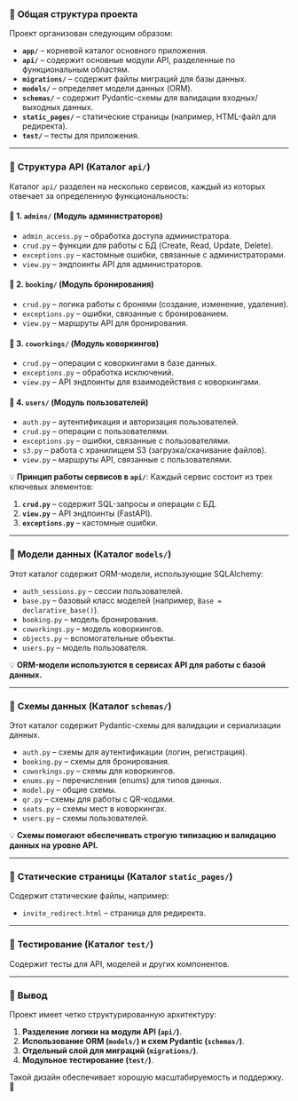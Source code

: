 

### 🔹 **Общая структура проекта**
Проект организован следующим образом:
- **`app/`** – корневой каталог основного приложения.
- **`api/`** – содержит основные модули API, разделенные по функциональным областям.
- **`migrations/`** – содержит файлы миграций для базы данных.
- **`models/`** – определяет модели данных (ORM).
- **`schemas/`** – содержит Pydantic-схемы для валидации входных/выходных данных.
- **`static_pages/`** – статические страницы (например, HTML-файл для редиректа).
- **`test/`** – тесты для приложения.

---

### 🔹 **Структура API (Каталог `api/`)**
Каталог `api/` разделен на несколько сервисов, каждый из которых отвечает за определенную функциональность:

#### 📌 **1. `admins/` (Модуль администраторов)**
- `admin_access.py` – обработка доступа администратора.
- `crud.py` – функции для работы с БД (Create, Read, Update, Delete).
- `exceptions.py` – кастомные ошибки, связанные с администраторами.
- `view.py` – эндпоинты API для администраторов.

#### 📌 **2. `booking/` (Модуль бронирования)**
- `crud.py` – логика работы с бронями (создание, изменение, удаление).
- `exceptions.py` – ошибки, связанные с бронированием.
- `view.py` – маршруты API для бронирования.

#### 📌 **3. `coworkings/` (Модуль коворкингов)**
- `crud.py` – операции с коворкингами в базе данных.
- `exceptions.py` – обработка исключений.
- `view.py` – API эндпоинты для взаимодействия с коворкингами.

#### 📌 **4. `users/` (Модуль пользователей)**
- `auth.py` – аутентификация и авторизация пользователей.
- `crud.py` – операции с пользователями.
- `exceptions.py` – ошибки, связанные с пользователями.
- `s3.py` – работа с хранилищем S3 (загрузка/скачивание файлов).
- `view.py` – маршруты API, связанные с пользователями.

💡 **Принцип работы сервисов в `api/`**:
Каждый сервис состоит из трех ключевых элементов:
1. **`crud.py`** – содержит SQL-запросы и операции с БД.
2. **`view.py`** – API эндпоинты (FastAPI).
3. **`exceptions.py`** – кастомные ошибки.

---

### 🔹 **Модели данных (Каталог `models/`)**
Этот каталог содержит ORM-модели, использующие SQLAlchemy:

- `auth_sessions.py` – сессии пользователей.
- `base.py` – базовый класс моделей (например, `Base = declarative_base()`).
- `booking.py` – модель бронирования.
- `coworkings.py` – модель коворкингов.
- `objects.py` – вспомогательные объекты.
- `users.py` – модель пользователя.

💡 **ORM-модели используются в сервисах API для работы с базой данных.**

---

### 🔹 **Схемы данных (Каталог `schemas/`)**
Этот каталог содержит Pydantic-схемы для валидации и сериализации данных.

- `auth.py` – схемы для аутентификации (логин, регистрация).
- `booking.py` – схемы для бронирования.
- `coworkings.py` – схемы для коворкингов.
- `enums.py` – перечисления (enums) для типов данных.
- `model.py` – общие схемы.
- `qr.py` – схемы для работы с QR-кодами.
- `seats.py` – схемы мест в коворкингах.
- `users.py` – схемы пользователей.

💡 **Схемы помогают обеспечивать строгую типизацию и валидацию данных на уровне API.**

---

### 🔹 **Статические страницы (Каталог `static_pages/`)**
Содержит статические файлы, например:
- `invite_redirect.html` – страница для редиректа.

---

### 🔹 **Тестирование (Каталог `test/`)**
Содержит тесты для API, моделей и других компонентов.

---

### 🔹 **Вывод**
Проект имеет четко структурированную архитектуру:
1. **Разделение логики на модули API (`api/`)**.
2. **Использование ORM (`models/`) и схем Pydantic (`schemas/`)**.
3. **Отдельный слой для миграций (`migrations/`)**.
4. **Модульное тестирование (`test/`)**.

Такой дизайн обеспечивает хорошую масштабируемость и поддержку. 🚀